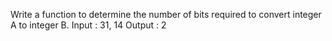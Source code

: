 Write a function to determine the number of bits required to convert integer A to integer B.
Input : 31, 14
Output : 2